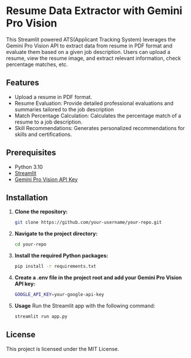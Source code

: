 # Resume Data Extractor with Gemini Pro Vision

This Streamlit powered ATS(Applicant Tracking System) leverages the Gemini Pro Vision API to extract data from resume in PDF format and evaluate them based on a given job description. Users can upload a resume, view the resume image, and extract relevant information, check percentage matches, etc.

## Features

- Upload a resume in PDF format.
- Resume Evaluation: Provide detailed professional evaluations and summaries tailored to the job description
- Match Percentage Calculation: Calculates the percentage match of a resume to a job description.
- Skill Recommendations: Generates personalized recommendations for skills and certifications.

## Prerequisites

- Python 3.10
- [Streamlit](https://streamlit.io/)
- [Gemini Pro Vision API Key](https://ai.google.dev/tutorials/python_quickstart)

## Installation

1. **Clone the repository:**
   ```bash
   git clone https://github.com/your-username/your-repo.git
   ```
2. **Navigate to the project directory:**
   ```bash
   cd your-repo
   ```
3. **Install the required Python packages:**
   ```bash
   pip install -r requirements.txt
   ```
4. **Create a .env file in the project root and add your Gemini Pro Vision API key:**
   ```bash
   GOOGLE_API_KEY=your-google-api-key
   ```
5. **Usage**
   Run the Streamlit app with the following command:
   ```bash
   streamlit run app.py
   ```

## License

This project is licensed under the MIT License.
